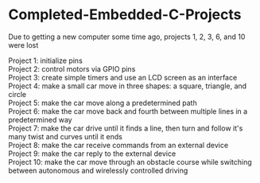 # Completed-Embedded-C-Projects

Due to getting a new computer some time ago, projects 1, 2, 3, 6, and 10 were lost

Project 1: initialize pins  
Project 2: control motors via GPIO pins  
Project 3: create simple timers and use an LCD screen as an interface  
Project 4: make a small car move in three shapes: a square, triangle, and circle  
Project 5: make the car move along a predetermined path  
Project 6: make the car move back and fourth between multiple lines in a predetermined way  
Project 7: make the car drive until it finds a line, then turn and follow it's many twist and curves until it ends  
Project 8: make the car receive commands from an external device  
Project 9: make the car reply to the external device  
Project 10: make the car move through an obstacle course while switching between autonomous and wirelessly controlled driving
